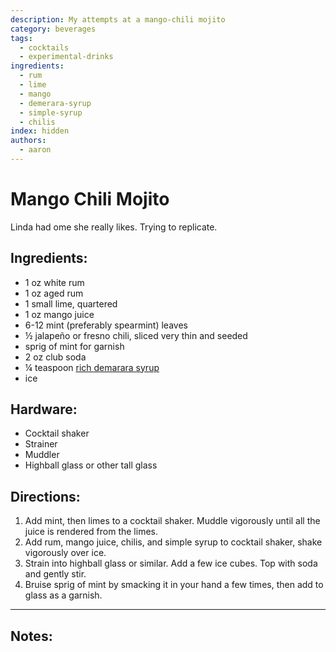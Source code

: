 ```yaml
---
description: My attempts at a mango-chili mojito
category: beverages
tags:
  - cocktails
  - experimental-drinks
ingredients:
  - rum
  - lime
  - mango
  - demerara-syrup
  - simple-syrup
  - chilis
index: hidden
authors:
  - aaron
---
```


# Mango Chili Mojito

Linda had ome she really likes. Trying to replicate.

## Ingredients:

- 1 oz white rum
- 1 oz aged rum
- 1 small lime, quartered
- 1 oz mango juice
- 6-12 mint (preferably spearmint) leaves
- ½ jalapeño or fresno chili, sliced very thin and seeded
- sprig of mint for garnish
- 2 oz club soda
- ¼ teaspoon [rich demarara syrup](./Cocktail-Ingredients.html#rich-demerara-syrup)
- ice

## Hardware:

- Cocktail shaker
- Strainer
- Muddler
- Highball glass or other tall glass

## Directions:

1. Add mint, then limes to a cocktail shaker. Muddle vigorously until all the juice is rendered from the limes.
2. Add rum, mango juice, chilis, and simple syrup to cocktail shaker, shake vigorously over ice.
3. Strain into highball glass or similar. Add a few ice cubes. Top with soda and gently stir. 
4. Bruise sprig of mint by smacking it in your hand a few times, then add to glass as a garnish. 

* * *

## Notes: 

